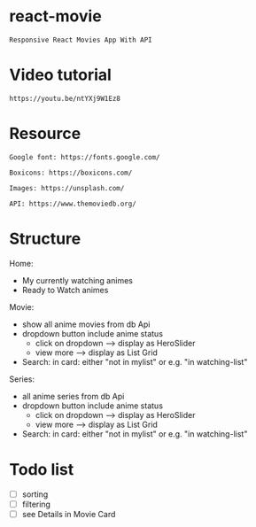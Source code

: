 # react-movie

    Responsive React Movies App With API

# Video tutorial

    https://youtu.be/ntYXj9W1Ez8

# Resource

    Google font: https://fonts.google.com/

    Boxicons: https://boxicons.com/

    Images: https://unsplash.com/

    API: https://www.themoviedb.org/

# Structure

Home:

- My currently watching animes
- Ready to Watch animes

Movie:

- show all anime movies from db Api
- dropdown button include anime status
  - click on dropdown --> display as HeroSlider
  - view more --> display as List Grid
- Search: in card: either "not in mylist" or e.g. "in watching-list"

Series:

- all anime series from db Api
- dropdown button include anime status
  - click on dropdown --> display as HeroSlider
  - view more --> display as List Grid
- Search: in card: either "not in mylist" or e.g. "in watching-list"

# Todo list

- [ ] sorting
- [ ] filtering
- [ ] see Details in Movie Card
